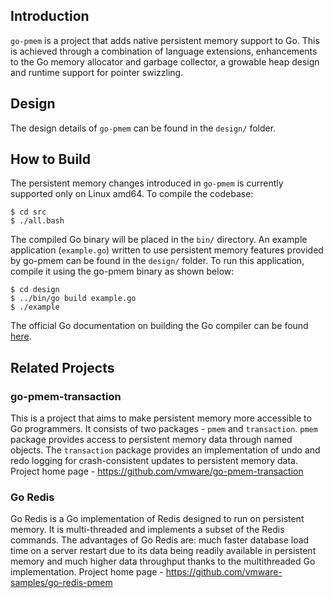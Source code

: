 ## Introduction
`go-pmem` is a project that adds native persistent memory support to Go. This is
achieved through a combination of language extensions, enhancements to the Go
memory allocator and garbage collector, a growable heap design and runtime
support for pointer swizzling.

## Design
The design details of `go-pmem` can be found in the `design/` folder.

## How to Build
The persistent memory changes introduced in `go-pmem` is currently supported
only on Linux amd64. To compile the codebase:
```
$ cd src
$ ./all.bash
```
The compiled Go binary will be placed in the `bin/` directory. An example
application (`example.go`) written to use persistent memory features provided by
go-pmem can be found in the `design/` folder. To run this application, compile
it using the go-pmem binary as shown below:
```
$ cd design
$ ../bin/go build example.go
$ ./example
```
The official Go documentation on building the Go compiler can be found
[here](https://golang.org/doc/install/source).

## Related Projects
### go-pmem-transaction
This is a project that aims to make persistent memory more accessible to Go
programmers. It consists of two packages - `pmem` and `transaction`. `pmem`
package provides access to persistent memory data through named objects. The
`transaction` package provides an implementation of undo and redo logging for
crash-consistent updates to persistent memory data.
Project home page - https://github.com/vmware/go-pmem-transaction
### Go Redis
Go Redis is a Go implementation of Redis designed to run on persistent memory.
It is multi-threaded and implements a subset of the Redis commands. The
advantages of Go Redis are: much faster database load time on a server restart
due to its data being readily available in persistent memory and much higher
data throughput thanks to the multithreaded Go implementation.
Project home page - https://github.com/vmware-samples/go-redis-pmem
